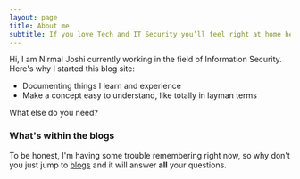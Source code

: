 ```yaml
---
layout: page
title: About me
subtitle: If you love Tech and IT Security you’ll feel right at home here!
---
```


Hi, I am Nirmal Joshi currently working in the field of Information Security. Here's why I started this blog site:

- Documenting things I learn and experience
- Make a concept easy to understand, like totally in layman terms

What else do you need?

### What's within the blogs

To be honest, I'm having some trouble remembering right now, so why don't you just jump to [blogs](https://nirmaljoshi.me/) and it will answer **all** your questions.

